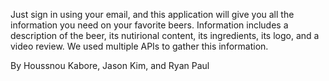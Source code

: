 Just sign in using your email, and this application will give you all the information you need on your favorite beers. Information includes a description of the beer, its nutirional content, its ingredients, its logo, and a video review. We used multiple APIs to gather this information.

By Houssnou Kabore, Jason Kim, and Ryan Paul
